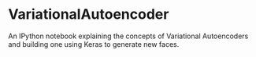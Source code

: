 # VariationalAutoencoder
An IPython notebook explaining the concepts of Variational Autoencoders and building one using Keras to generate new faces.
